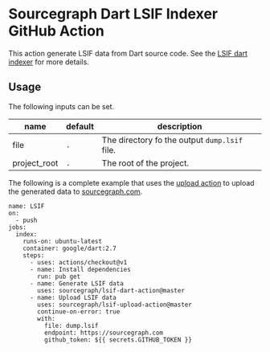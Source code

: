 # Sourcegraph Dart LSIF Indexer GitHub Action

This action generate LSIF data from Dart source code. See the [LSIF dart indexer](https://github.com/sourcegraph/lsif-dart) for more details.

## Usage

The following inputs can be set.

| name         | default   | description |
| ------------ | --------- | ----------- |
| file         | `.`       | The directory fo the output `dump.lsif` file. |
| project_root | `.`       | The root of the project. |

The following is a complete example that uses the [upload action](https://github.com/sourcegraph/lsif-upload-action) to upload the generated data to [sourcegraph.com](https://sourcegraph.com).

```
name: LSIF
on:
  - push
jobs:
  index:
    runs-on: ubuntu-latest
    container: google/dart:2.7
    steps:
      - uses: actions/checkout@v1
      - name: Install dependencies
        run: pub get
      - name: Generate LSIF data
        uses: sourcegraph/lsif-dart-action@master
      - name: Upload LSIF data
        uses: sourcegraph/lsif-upload-action@master
        continue-on-error: true
        with:
          file: dump.lsif
          endpoint: https://sourcegraph.com
          github_token: ${{ secrets.GITHUB_TOKEN }}
```
